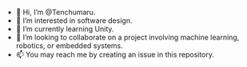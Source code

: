 - 👋 Hi, I’m @Tenchumaru.
- 👀 I’m interested in software design.
- 🌱 I’m currently learning Unity.
- 💞️ I’m looking to collaborate on a project involving machine learning, robotics, or embedded systems.
- 📫 You may reach me by creating an issue in this repository.
